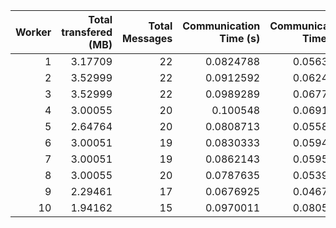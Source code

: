 |   Worker |   Total transfered (MB) |   Total Messages |   Communication Time (s) |   Communication Time (%) |   Work Time (s) |   Work Time (%) |   Other Time (s) |   Other Time (%) |
|---------:|------------------------:|-----------------:|-------------------------:|-------------------------:|----------------:|----------------:|-----------------:|-----------------:|
|        1 |                 3.17709 |               22 |                0.0824788 |                0.0563496 |        102.548  |         70.0611 |          43.739  |          29.8825 |
|        2 |                 3.52999 |               22 |                0.0912592 |                0.0624241 |        111.027  |         75.9456 |          35.0744 |          23.9919 |
|        3 |                 3.52999 |               22 |                0.0989289 |                0.0677064 |        110.727  |         75.7808 |          35.2888 |          24.1515 |
|        4 |                 3.00055 |               20 |                0.100548  |                0.0691047 |        103.094  |         70.8548 |          42.3059 |          29.0761 |
|        5 |                 2.64764 |               20 |                0.0808713 |                0.0558367 |         88.0039 |         60.7613 |          56.7507 |          39.1829 |
|        6 |                 3.00051 |               19 |                0.0830333 |                0.0594459 |         91.6303 |         65.6007 |          47.9655 |          34.3399 |
|        7 |                 3.00051 |               19 |                0.0862143 |                0.0595382 |        109.689  |         75.7492 |          35.0302 |          24.1913 |
|        8 |                 3.00055 |               20 |                0.0787635 |                0.0539165 |        103.104  |         70.5788 |          42.901  |          29.3673 |
|        9 |                 2.29461 |               17 |                0.0676925 |                0.0467716 |         80.059  |         55.3161 |          64.6034 |          44.6372 |
|       10 |                 1.94162 |               15 |                0.0970011 |                0.0805064 |         74.0873 |         61.489  |          46.3043 |          38.4305 |